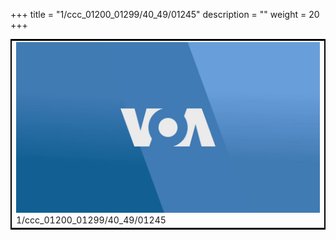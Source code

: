 +++
title = "1/ccc_01200_01299/40_49/01245"
description = ""
weight = 20
+++

<table style="border:2px solid black;max-width:800px;max-height:800px;" 
><tr><td>
<img class="center-fit-jpg"
src="/jpg_/aaa_20190430_NxaOmWaI8sI_01244.jpg">
1/ccc_01200_01299/40_49/01245
</img></td></tr></table>
